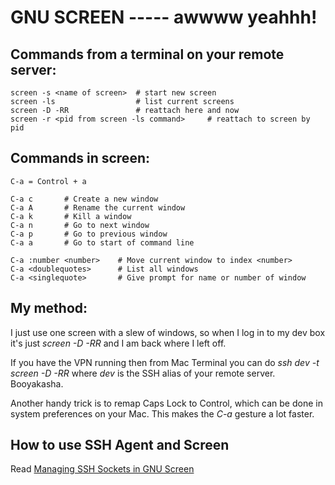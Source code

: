 # GNU SCREEN ----- awwww yeahhh!

## Commands from a terminal on your remote server:

	screen -s <name of screen>	# start new screen
	screen -ls					# list current screens
	screen -D -RR				# reattach here and now
	screen -r <pid from screen -ls command>		# reattach to screen by pid

## Commands in screen:

	C-a = Control + a

	C-a c		# Create a new window
	C-a A		# Rename the current window
	C-a k		# Kill a window
	C-a n		# Go to next window
	C-a p		# Go to previous window
	C-a a		# Go to start of command line

	C-a :number <number>	# Move current window to index <number>
	C-a <doublequotes> 		# List all windows
	C-a <singlequote> 		# Give prompt for name or number of window

## My method: 
I just use one screen with a slew of windows, so when I log in to my dev box it's just *screen -D -RR* and I am back where I left off.  

If you have the VPN running then from Mac Terminal you can do *ssh dev -t screen -D -RR* where *dev* is the SSH alias of your remote server.  Booyakasha.

Another handy trick is to remap Caps Lock to Control, which can be done in system preferences on your Mac.  This makes the *C-a* gesture a lot faster.

## How to use SSH Agent and Screen
Read [Managing SSH Sockets in GNU Screen](http://techblog.appnexus.com/?p=78)
